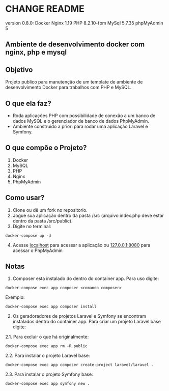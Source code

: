 # CHANGE README

version 0.8.0:
Docker
Nginx 1.19
PHP 8.2.10-fpm
MySql 5.7.35
phpMyAdmin 5

## Ambiente de desenvolvimento docker com nginx, php e mysql

## Objetivo
Projeto publico para manutenção de um template de ambiente de desenvolvimento Docker para trabalhos com PHP e MySQL.

## O que ela faz?
- Roda aplicações PHP com possibilidade de conexão a um banco de dados MySQL e o gerenciador de banco de dados PhpMyAdmin.
- Ambiente construido a priori para rodar uma aplicação Laravel e Symfony.

## O que compõe o Projeto?
1. Docker
2. MySQL
3. PHP
4. Nginx
5. PhpMyAdmin

## Como usar?
1. Clone ou dê um fork no repositorio.
2. Jogue sua aplicação dentro da pasta /src (arquivo index.php deve estar dentro da pasta /src/public).
3. Digite no terminal:
```
docker-compose up -d
```
4. Acesse [localhost](http://localhost/) para acessar a aplicação ou [127.0.0.1:8080](http://127.0.0.1:8080) para acessar o PhpMyAdmin

## Notas
1. Composer esta instalado do dentro do container app. Para uso digite:
```
docker-compose exec app composer <comando composer>
```
Exemplo:
```
docker-compose exec app composer install
```
2. Os geradoradores de projetos Laravel e Symfony se encontram instalados dentro do container app. Para criar um projeto Laravel base digite:<br>


2.1. Para excluir o que há originalmente:
```
docker-compose exec app rm -R public
```
2.2. Para instalar o projeto Laravel base:
```
docker-compose exec app composer create-project laravel/laravel .
```
2.3. Para instalar o projeto Symfony base:
```
docker-compose exec app symfony new .
```
